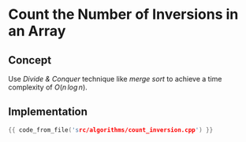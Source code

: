 # Count the Number of Inversions in an Array

## Concept

Use *Divide & Conquer* technique like *merge sort* to achieve a time complexity of $O(n\,log\,n)$.

## Implementation

```cpp
{{ code_from_file('src/algorithms/count_inversion.cpp') }}
```
